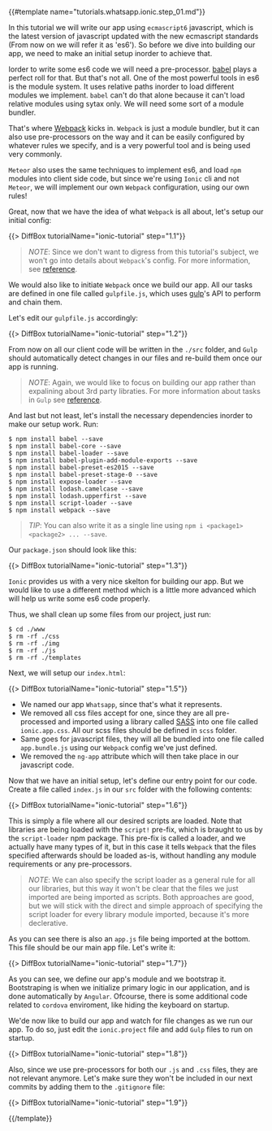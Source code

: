 {{#template name="tutorials.whatsapp.ionic.step_01.md"}}

In this tutorial we will write our app using `ecmascript6` javascript, which is the latest version of javascript updated with the new ecmascript standards (From now on we will refer it as 'es6'). So before we dive into building our app, we need to make an initial setup inorder to achieve that.

Iorder to write some es6 code we will need a pre-processor. [babel](https://babeljs.io/) plays a perfect roll for that. But that's not all. One of the most powerful tools in es6 is the module system. It uses relative paths inorder to load different modules we implement. `babel` can't do that alone because it can't load relative modules using sytax only. We will need some sort of a module bundler.

That's where [Webpack](https://webpack.github.io/) kicks in. `Webpack` is just a module bundler, but it can also use pre-processors on the way and it can be easily configured by whatever rules we specify, and is a very powerful tool and is being used very commonly.

`Meteor` also uses the same techniques to implement es6, and load `npm` modules into client side code, but since we're using `Ionic` cli and not `Meteor`, we will implement our own `Webpack` configuration, using our own rules!

Great, now that we have the idea of what `Webpack` is all about, let's setup our initial config:

{{> DiffBox tutorialName="ionic-tutorial" step="1.1"}}

> *NOTE*: Since we don't want to digress from this tutorial's subject, we won't go into details about `Webpack`'s config. For more information, see [reference](https://webpack.github.io/docs/configuration.html).

We would also like to initiate `Webpack` once we build our app. All our tasks are defined in one file called `gulpfile.js`, which uses [gulp](http://gulpjs.com/)'s API to perform and chain them.

Let's edit our `gulpfile.js` accordingly:

{{> DiffBox tutorialName="ionic-tutorial" step="1.2"}}

From now on all our client code will be written in the `./src` folder, and `Gulp` should automatically detect changes in our files and re-build them once our app is running.

> *NOTE*: Again, we would like to focus on building our app rather than expalining about 3rd party libraties. For more information about tasks in `Gulp` see [reference](https://github.com/gulpjs/gulp/blob/master/docs/API.md).

And last but not least, let's install the necessary dependencies inorder to make our setup work. Run:

    $ npm install babel --save
    $ npm install babel-core --save
    $ npm install babel-loader --save
    $ npm install babel-plugin-add-module-exports --save
    $ npm install babel-preset-es2015 --save
    $ npm install babel-preset-stage-0 --save
    $ npm install expose-loader --save
    $ npm install lodash.camelcase --save
    $ npm install lodash.upperfirst --save
    $ npm install script-loader --save
    $ npm install webpack --save

> *TIP*: You can also write it as a single line using `npm i <package1> <package2> ... --save`.

Our `package.json` should look like this:

{{> DiffBox tutorialName="ionic-tutorial" step="1.3"}}

`Ionic` provides us with a very nice skelton for building our app. But we would like to use a different method which is a little more advanced which will help us write some es6 code properly.

Thus, we shall clean up some files from our project, just run:

    $ cd ./www
    $ rm -rf ./css
    $ rm -rf ./img
    $ rm -rf ./js
    $ rm -rf ./templates

Next, we will setup our `index.html`:

{{> DiffBox tutorialName="ionic-tutorial" step="1.5"}}

- We named our app `Whatsapp`, since that's what it represents.
- We removed all css files accept for one, since they are all pre-processed and imported using a library called [SASS](http://sass-lang.com/) into one file called `ionic.app.css`. All our scss files should be defined in `scss` folder.
- Same goes for javascript files, they will all be bundled into one file called `app.bundle.js` using our `Webpack` config we've just defined.
- We removed the `ng-app` attribute which will then take place in our javascript code.

Now that we have an initial setup, let's define our entry point for our code. Create a file called `index.js` in our `src` folder with the following contents:

{{> DiffBox tutorialName="ionic-tutorial" step="1.6"}}

This is simply a file where all our desired scripts are loaded. Note that libraries are being loaded with the `script!` pre-fix, which is braught to us by the `script-loader` npm package. This pre-fix is called a loader, and we actually have many types of it, but in this case it tells `Webpack` that the files specified afterwards should be loaded as-is, without handling any module requirements or any pre-processors.

> *NOTE*: We can also specify the script loader as a general rule for all our libraries, but this way it won't be clear that the files we just imported are being imported as scripts. Both approaches are good, but we will stick with the direct and simple approach of specifying the script loader for every library module imported, because it's more declerative.

As you can see there is also an `app.js` file being imported at the bottom. This file should be our main app file. Let's write it:

{{> DiffBox tutorialName="ionic-tutorial" step="1.7"}}

As you can see, we define our app's module and we bootstrap it. Bootstraping is when we initialize primary logic in our application, and is done automatically by `Angular`. Ofcourse, there is some additional code related to `cordova` enviroment, like hiding the keyboard on startup.

We'de now like to build our app and watch for file changes as we run our app. To do so, just edit the `ionic.project` file and add `Gulp` files to run on startup.

{{> DiffBox tutorialName="ionic-tutorial" step="1.8"}}

Also, since we use pre-processors for both our `.js` and `.css` files, they are not relevant anymore. Let's make sure they won't be included in our next commits by adding them to the `.gitignore` file:

{{> DiffBox tutorialName="ionic-tutorial" step="1.9"}}

{{/template}}
